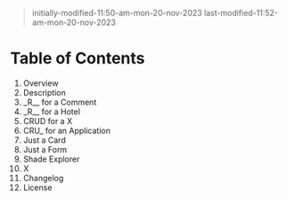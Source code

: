 > initially-modified-11:50-am-mon-20-nov-2023
> last-modified-11:52-am-mon-20-nov-2023

# Table of Contents

1. Overview
1. Description
1. \_R\__ for a Comment
1. \_R\__ for a Hotel
1. CRUD for a X
1. CRU_ for an Application
1. Just a Card
1. Just a Form
1. Shade Explorer
1. X
1. Changelog
1. License
